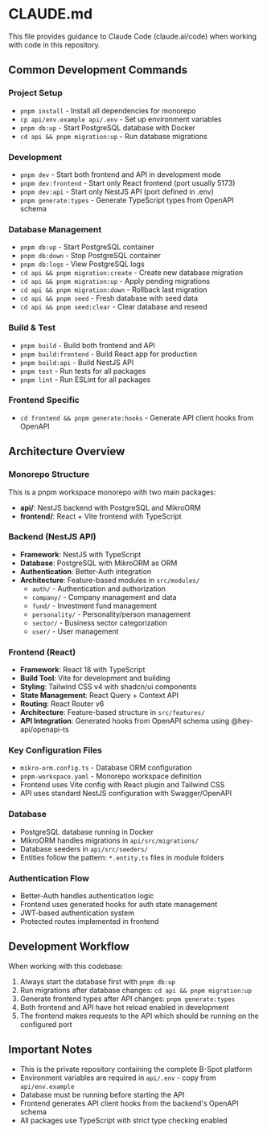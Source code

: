 # CLAUDE.md

This file provides guidance to Claude Code (claude.ai/code) when working with code in this repository.

## Common Development Commands

### Project Setup

- `pnpm install` - Install all dependencies for monorepo
- `cp api/env.example api/.env` - Set up environment variables
- `pnpm db:up` - Start PostgreSQL database with Docker
- `cd api && pnpm migration:up` - Run database migrations

### Development

- `pnpm dev` - Start both frontend and API in development mode
- `pnpm dev:frontend` - Start only React frontend (port usually 5173)
- `pnpm dev:api` - Start only NestJS API (port defined in .env)
- `pnpm generate:types` - Generate TypeScript types from OpenAPI schema

### Database Management

- `pnpm db:up` - Start PostgreSQL container
- `pnpm db:down` - Stop PostgreSQL container
- `pnpm db:logs` - View PostgreSQL logs
- `cd api && pnpm migration:create` - Create new database migration
- `cd api && pnpm migration:up` - Apply pending migrations
- `cd api && pnpm migration:down` - Rollback last migration
- `cd api && pnpm seed` - Fresh database with seed data
- `cd api && pnpm seed:clear` - Clear database and reseed

### Build & Test

- `pnpm build` - Build both frontend and API
- `pnpm build:frontend` - Build React app for production
- `pnpm build:api` - Build NestJS API
- `pnpm test` - Run tests for all packages
- `pnpm lint` - Run ESLint for all packages

### Frontend Specific

- `cd frontend && pnpm generate:hooks` - Generate API client hooks from OpenAPI

## Architecture Overview

### Monorepo Structure

This is a pnpm workspace monorepo with two main packages:
- **api/**: NestJS backend with PostgreSQL and MikroORM
- **frontend/**: React + Vite frontend with TypeScript

### Backend (NestJS API)

- **Framework**: NestJS with TypeScript
- **Database**: PostgreSQL with MikroORM as ORM
- **Authentication**: Better-Auth integration
- **Architecture**: Feature-based modules in `src/modules/`
  - `auth/` - Authentication and authorization
  - `company/` - Company management and data
  - `fund/` - Investment fund management
  - `personality/` - Personality/person management
  - `sector/` - Business sector categorization
  - `user/` - User management

### Frontend (React)

- **Framework**: React 18 with TypeScript
- **Build Tool**: Vite for development and building
- **Styling**: Tailwind CSS v4 with shadcn/ui components
- **State Management**: React Query + Context API
- **Routing**: React Router v6
- **Architecture**: Feature-based structure in `src/features/`
- **API Integration**: Generated hooks from OpenAPI schema using @hey-api/openapi-ts

### Key Configuration Files

- `mikro-orm.config.ts` - Database ORM configuration
- `pnpm-workspace.yaml` - Monorepo workspace definition
- Frontend uses Vite config with React plugin and Tailwind CSS
- API uses standard NestJS configuration with Swagger/OpenAPI

### Database

- PostgreSQL database running in Docker
- MikroORM handles migrations in `api/src/migrations/`
- Database seeders in `api/src/seeders/`
- Entities follow the pattern: `*.entity.ts` files in module folders

### Authentication Flow

- Better-Auth handles authentication logic
- Frontend uses generated hooks for auth state management
- JWT-based authentication system
- Protected routes implemented in frontend

## Development Workflow

When working with this codebase:

1. Always start the database first with `pnpm db:up`
2. Run migrations after database changes: `cd api && pnpm migration:up`
3. Generate frontend types after API changes: `pnpm generate:types`
4. Both frontend and API have hot reload enabled in development
5. The frontend makes requests to the API which should be running on the configured port

## Important Notes

- This is the private repository containing the complete B-Spot platform
- Environment variables are required in `api/.env` - copy from `api/env.example`
- Database must be running before starting the API
- Frontend generates API client hooks from the backend's OpenAPI schema
- All packages use TypeScript with strict type checking enabled
